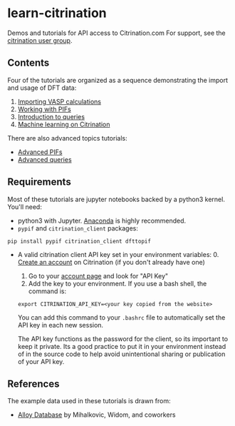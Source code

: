 # learn-citrination

Demos and tutorials for API access to Citrination.com  For support, see the [citrination user group](https://groups.google.com/forum/#!forum/citrination-users).

## Contents
Four of the tutorials are organized as a sequence demonstrating the import and usage of DFT data:
 1. [Importing VASP calculations](https://github.com/CitrineInformatics/learn-citrination/blob/master/ImportVASP.ipynb)
 1. [Working with PIFs](https://github.com/CitrineInformatics/learn-citrination/blob/master/WorkingWithPIFs.ipynb)
 1. [Introduction to queries](https://github.com/CitrineInformatics/learn-citrination/blob/master/IntroQueries.ipynb)
 1. [Machine learning on Citrination](https://github.com/CitrineInformatics/learn-citrination/blob/master/MLonCitrination.ipynb)
 
There are also advanced topics tutorials:
 * [Advanced PIFs](https://github.com/CitrineInformatics/learn-citrination/blob/master/AdvancedPif.ipynb)
 * [Advanced queries](https://github.com/CitrineInformatics/learn-citrination/blob/master/AdvancedQueries.ipynb)

## Requirements

Most of these tutorials are jupyter notebooks backed by a python3 kernel.  You'll need:
 - python3 with Jupyter.  [Anaconda](https://www.continuum.io/downloads) is highly recommended.
 - `pypif` and `citrination_client` packages:
 
 ```pip install pypif citrination_client dfttopif```

 - A valid citrination client API key set in your environment variables:
   0. [Create an account](https://citrination.com/users/sign_up) on Citrination (if you don't already have one)
   1. Go to your [account page](https://citrination.com/users/edit) and look for "API Key"
   2. Add the key to your environment.  If you use a bash shell, the command is:
   
   ```export CITRINATION_API_KEY=<your key copied from the website>```
   
   You can add this command to your `.bashrc` file to automatically set the API key in each new session.
   
   The API key functions as the password for the client, so its important to keep it private.  Its a good practice to put it in your environment instead of in the source code to help avoid unintentional sharing or publication of your API key.

## References

The example data used in these tutorials is drawn from:

 * [Alloy Database](http://alloy.phys.cmu.edu/) by Mihalkovic, Widom, and coworkers
